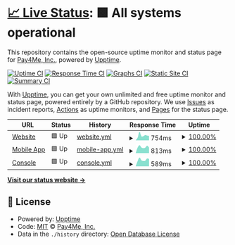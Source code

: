 # [📈 Live Status](https://status.pay4me.app): <!--live status--> **🟩 All systems operational**

This repository contains the open-source uptime monitor and status page for [Pay4Me, Inc.](https://pay4me.app/), powered by [Upptime](https://github.com/upptime/upptime).

[![Uptime CI](https://github.com/pay4me/upptime/workflows/Uptime%20CI/badge.svg)](https://github.com/pay4me/upptime/actions?query=workflow%3A%22Uptime+CI%22)
[![Response Time CI](https://github.com/upptime/pay4me/workflows/Response%20Time%20CI/badge.svg)](https://github.com/pay4me/upptime/actions?query=workflow%3A%22Response+Time+CI%22)
[![Graphs CI](https://github.com/pay4me/upptime/workflows/Graphs%20CI/badge.svg)](https://github.com/pay4me/upptime/actions?query=workflow%3A%22Graphs+CI%22)
[![Static Site CI](https://github.com/pay4me/upptime/workflows/Static%20Site%20CI/badge.svg)](https://github.com/pay4me/upptime/actions?query=workflow%3A%22Static+Site+CI%22)
[![Summary CI](https://github.com/pay4me/upptime/workflows/Summary%20CI/badge.svg)](https://github.com/pay4me/upptime/actions?query=workflow%3A%22Summary+CI%22)

With [Upptime](https://upptime.js.org), you can get your own unlimited and free uptime monitor and status page, powered entirely by a GitHub repository. We use [Issues](https://github.com/pay4me/upptime/issues) as incident reports, [Actions](https://github.com/pay4me/upptime/actions) as uptime monitors, and [Pages](https://status.pay4me.app) for the status page.

<!--start: status pages-->
<!-- This summary is generated by Upptime (https://github.com/upptime/upptime) -->
<!-- Do not edit this manually, your changes will be overwritten -->
<!-- prettier-ignore -->
| URL | Status | History | Response Time | Uptime |
| --- | ------ | ------- | ------------- | ------ |
| <img alt="" src="https://icons.duckduckgo.com/ip3/pay4me.app.ico" height="13"> [Website](https://pay4me.app) | 🟩 Up | [website.yml](https://github.com/Pay4Me/upptime/commits/HEAD/history/website.yml) | <details><summary><img alt="Response time graph" src="./graphs/website/response-time-week.png" height="20"> 754ms</summary><br><a href="https://status.pay4me.app/history/website"><img alt="Response time 655" src="https://img.shields.io/endpoint?url=https%3A%2F%2Fraw.githubusercontent.com%2FPay4Me%2Fupptime%2FHEAD%2Fapi%2Fwebsite%2Fresponse-time.json"></a><br><a href="https://status.pay4me.app/history/website"><img alt="24-hour response time 697" src="https://img.shields.io/endpoint?url=https%3A%2F%2Fraw.githubusercontent.com%2FPay4Me%2Fupptime%2FHEAD%2Fapi%2Fwebsite%2Fresponse-time-day.json"></a><br><a href="https://status.pay4me.app/history/website"><img alt="7-day response time 754" src="https://img.shields.io/endpoint?url=https%3A%2F%2Fraw.githubusercontent.com%2FPay4Me%2Fupptime%2FHEAD%2Fapi%2Fwebsite%2Fresponse-time-week.json"></a><br><a href="https://status.pay4me.app/history/website"><img alt="30-day response time 734" src="https://img.shields.io/endpoint?url=https%3A%2F%2Fraw.githubusercontent.com%2FPay4Me%2Fupptime%2FHEAD%2Fapi%2Fwebsite%2Fresponse-time-month.json"></a><br><a href="https://status.pay4me.app/history/website"><img alt="1-year response time 655" src="https://img.shields.io/endpoint?url=https%3A%2F%2Fraw.githubusercontent.com%2FPay4Me%2Fupptime%2FHEAD%2Fapi%2Fwebsite%2Fresponse-time-year.json"></a></details> | <details><summary><a href="https://status.pay4me.app/history/website">100.00%</a></summary><a href="https://status.pay4me.app/history/website"><img alt="All-time uptime 97.67%" src="https://img.shields.io/endpoint?url=https%3A%2F%2Fraw.githubusercontent.com%2FPay4Me%2Fupptime%2FHEAD%2Fapi%2Fwebsite%2Fuptime.json"></a><br><a href="https://status.pay4me.app/history/website"><img alt="24-hour uptime 100.00%" src="https://img.shields.io/endpoint?url=https%3A%2F%2Fraw.githubusercontent.com%2FPay4Me%2Fupptime%2FHEAD%2Fapi%2Fwebsite%2Fuptime-day.json"></a><br><a href="https://status.pay4me.app/history/website"><img alt="7-day uptime 100.00%" src="https://img.shields.io/endpoint?url=https%3A%2F%2Fraw.githubusercontent.com%2FPay4Me%2Fupptime%2FHEAD%2Fapi%2Fwebsite%2Fuptime-week.json"></a><br><a href="https://status.pay4me.app/history/website"><img alt="30-day uptime 99.83%" src="https://img.shields.io/endpoint?url=https%3A%2F%2Fraw.githubusercontent.com%2FPay4Me%2Fupptime%2FHEAD%2Fapi%2Fwebsite%2Fuptime-month.json"></a><br><a href="https://status.pay4me.app/history/website"><img alt="1-year uptime 97.67%" src="https://img.shields.io/endpoint?url=https%3A%2F%2Fraw.githubusercontent.com%2FPay4Me%2Fupptime%2FHEAD%2Fapi%2Fwebsite%2Fuptime-year.json"></a></details>
| <img alt="" src="https://icons.duckduckgo.com/ip3/api.pay4me.app.ico" height="13"> [Mobile App](https://api.pay4me.app) | 🟩 Up | [mobile-app.yml](https://github.com/Pay4Me/upptime/commits/HEAD/history/mobile-app.yml) | <details><summary><img alt="Response time graph" src="./graphs/mobile-app/response-time-week.png" height="20"> 813ms</summary><br><a href="https://status.pay4me.app/history/mobile-app"><img alt="Response time 741" src="https://img.shields.io/endpoint?url=https%3A%2F%2Fraw.githubusercontent.com%2FPay4Me%2Fupptime%2FHEAD%2Fapi%2Fmobile-app%2Fresponse-time.json"></a><br><a href="https://status.pay4me.app/history/mobile-app"><img alt="24-hour response time 756" src="https://img.shields.io/endpoint?url=https%3A%2F%2Fraw.githubusercontent.com%2FPay4Me%2Fupptime%2FHEAD%2Fapi%2Fmobile-app%2Fresponse-time-day.json"></a><br><a href="https://status.pay4me.app/history/mobile-app"><img alt="7-day response time 813" src="https://img.shields.io/endpoint?url=https%3A%2F%2Fraw.githubusercontent.com%2FPay4Me%2Fupptime%2FHEAD%2Fapi%2Fmobile-app%2Fresponse-time-week.json"></a><br><a href="https://status.pay4me.app/history/mobile-app"><img alt="30-day response time 803" src="https://img.shields.io/endpoint?url=https%3A%2F%2Fraw.githubusercontent.com%2FPay4Me%2Fupptime%2FHEAD%2Fapi%2Fmobile-app%2Fresponse-time-month.json"></a><br><a href="https://status.pay4me.app/history/mobile-app"><img alt="1-year response time 741" src="https://img.shields.io/endpoint?url=https%3A%2F%2Fraw.githubusercontent.com%2FPay4Me%2Fupptime%2FHEAD%2Fapi%2Fmobile-app%2Fresponse-time-year.json"></a></details> | <details><summary><a href="https://status.pay4me.app/history/mobile-app">100.00%</a></summary><a href="https://status.pay4me.app/history/mobile-app"><img alt="All-time uptime 99.84%" src="https://img.shields.io/endpoint?url=https%3A%2F%2Fraw.githubusercontent.com%2FPay4Me%2Fupptime%2FHEAD%2Fapi%2Fmobile-app%2Fuptime.json"></a><br><a href="https://status.pay4me.app/history/mobile-app"><img alt="24-hour uptime 100.00%" src="https://img.shields.io/endpoint?url=https%3A%2F%2Fraw.githubusercontent.com%2FPay4Me%2Fupptime%2FHEAD%2Fapi%2Fmobile-app%2Fuptime-day.json"></a><br><a href="https://status.pay4me.app/history/mobile-app"><img alt="7-day uptime 100.00%" src="https://img.shields.io/endpoint?url=https%3A%2F%2Fraw.githubusercontent.com%2FPay4Me%2Fupptime%2FHEAD%2Fapi%2Fmobile-app%2Fuptime-week.json"></a><br><a href="https://status.pay4me.app/history/mobile-app"><img alt="30-day uptime 99.84%" src="https://img.shields.io/endpoint?url=https%3A%2F%2Fraw.githubusercontent.com%2FPay4Me%2Fupptime%2FHEAD%2Fapi%2Fmobile-app%2Fuptime-month.json"></a><br><a href="https://status.pay4me.app/history/mobile-app"><img alt="1-year uptime 99.84%" src="https://img.shields.io/endpoint?url=https%3A%2F%2Fraw.githubusercontent.com%2FPay4Me%2Fupptime%2FHEAD%2Fapi%2Fmobile-app%2Fuptime-year.json"></a></details>
| <img alt="" src="https://icons.duckduckgo.com/ip3/console.pay4me.app.ico" height="13"> [Console](https://console.pay4me.app) | 🟩 Up | [console.yml](https://github.com/Pay4Me/upptime/commits/HEAD/history/console.yml) | <details><summary><img alt="Response time graph" src="./graphs/console/response-time-week.png" height="20"> 589ms</summary><br><a href="https://status.pay4me.app/history/console"><img alt="Response time 557" src="https://img.shields.io/endpoint?url=https%3A%2F%2Fraw.githubusercontent.com%2FPay4Me%2Fupptime%2FHEAD%2Fapi%2Fconsole%2Fresponse-time.json"></a><br><a href="https://status.pay4me.app/history/console"><img alt="24-hour response time 664" src="https://img.shields.io/endpoint?url=https%3A%2F%2Fraw.githubusercontent.com%2FPay4Me%2Fupptime%2FHEAD%2Fapi%2Fconsole%2Fresponse-time-day.json"></a><br><a href="https://status.pay4me.app/history/console"><img alt="7-day response time 589" src="https://img.shields.io/endpoint?url=https%3A%2F%2Fraw.githubusercontent.com%2FPay4Me%2Fupptime%2FHEAD%2Fapi%2Fconsole%2Fresponse-time-week.json"></a><br><a href="https://status.pay4me.app/history/console"><img alt="30-day response time 538" src="https://img.shields.io/endpoint?url=https%3A%2F%2Fraw.githubusercontent.com%2FPay4Me%2Fupptime%2FHEAD%2Fapi%2Fconsole%2Fresponse-time-month.json"></a><br><a href="https://status.pay4me.app/history/console"><img alt="1-year response time 557" src="https://img.shields.io/endpoint?url=https%3A%2F%2Fraw.githubusercontent.com%2FPay4Me%2Fupptime%2FHEAD%2Fapi%2Fconsole%2Fresponse-time-year.json"></a></details> | <details><summary><a href="https://status.pay4me.app/history/console">100.00%</a></summary><a href="https://status.pay4me.app/history/console"><img alt="All-time uptime 99.89%" src="https://img.shields.io/endpoint?url=https%3A%2F%2Fraw.githubusercontent.com%2FPay4Me%2Fupptime%2FHEAD%2Fapi%2Fconsole%2Fuptime.json"></a><br><a href="https://status.pay4me.app/history/console"><img alt="24-hour uptime 100.00%" src="https://img.shields.io/endpoint?url=https%3A%2F%2Fraw.githubusercontent.com%2FPay4Me%2Fupptime%2FHEAD%2Fapi%2Fconsole%2Fuptime-day.json"></a><br><a href="https://status.pay4me.app/history/console"><img alt="7-day uptime 100.00%" src="https://img.shields.io/endpoint?url=https%3A%2F%2Fraw.githubusercontent.com%2FPay4Me%2Fupptime%2FHEAD%2Fapi%2Fconsole%2Fuptime-week.json"></a><br><a href="https://status.pay4me.app/history/console"><img alt="30-day uptime 100.00%" src="https://img.shields.io/endpoint?url=https%3A%2F%2Fraw.githubusercontent.com%2FPay4Me%2Fupptime%2FHEAD%2Fapi%2Fconsole%2Fuptime-month.json"></a><br><a href="https://status.pay4me.app/history/console"><img alt="1-year uptime 99.89%" src="https://img.shields.io/endpoint?url=https%3A%2F%2Fraw.githubusercontent.com%2FPay4Me%2Fupptime%2FHEAD%2Fapi%2Fconsole%2Fuptime-year.json"></a></details>

<!--end: status pages-->

[**Visit our status website →**](https://status.pay4me.app)

## 📄 License

- Powered by: [Upptime](https://github.com/upptime/upptime)
- Code: [MIT](./LICENSE) © [Pay4Me, Inc.](https://pay4me.app/)
- Data in the `./history` directory: [Open Database License](https://opendatacommons.org/licenses/odbl/1-0/)
